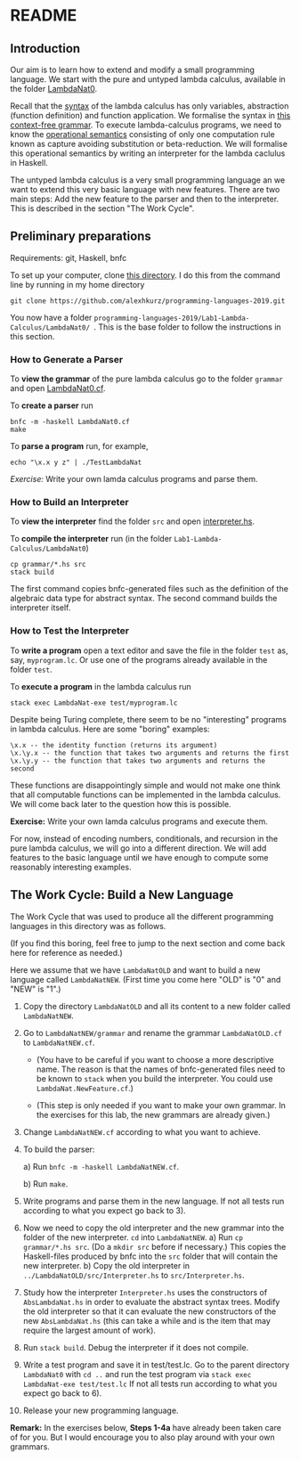 # README

## Introduction

Our aim is to learn how to extend and modify a small programming language. We start with the pure and untyped lambda calculus, available in the folder [LambdaNat0](https://github.com/alexhkurz/programming-languages-2020/tree/master/Lab1-Lambda-Calculus/LambdaNat0). 

Recall that the [syntax](https://hackmd.io/@alexhkurz/S1D0yP8Bw) of the lambda calculus has only variables, abstraction (function definition) and function application. We formalise the syntax in [this context-free grammar](https://github.com/alexhkurz/programming-languages-2020/blob/master/Lab1-Lambda-Calculus/LambdaNat0/grammar/LambdaNat0.cf). To execute lambda-calculus programs, we need to know the  [operational semantics](https://hackmd.io/@alexhkurz/H1e4Nv8Bv) consisting of only one computation rule known as capture avoiding substitution or beta-reduction. We will formalise this operational semantics by writing an interpreter for the lambda caclulus in Haskell.

The untyped lambda calculus is a very small programming language an we want to extend this very basic language with new features. There are two main steps: Add the new feature to the parser and then to the interpreter. This is described in the section "The Work Cycle".

## Preliminary preparations

Requirements: git, Haskell, bnfc

To set up your computer, clone [this directory](https://github.com/alexhkurz/programming-languages-2020/). I do this from the command line by running in my home directory

    git clone https://github.com/alexhkurz/programming-languages-2019.git
    
You now have a folder `programming-languages-2019/Lab1-Lambda-Calculus/LambdaNat0/
`. This is the base folder to follow the instructions in this section.

### How to Generate a Parser

To **view the grammar** of the pure lambda calculus go to the folder `grammar` and  open [LambdaNat0.cf](https://github.com/alexhkurz/programming-languages-2020/blob/master/Lab1-Lambda-Calculus/LambdaNat0/grammar/LambdaNat0.cf). 

To **create a parser** run

    bnfc -m -haskell LambdaNat0.cf
    make

<!--
If you cannot download or build [bnfc as described here](https://github.com/alexhkurz/programming-languages-2020/blob/master/BNFC-installation.md), you should still be able to run `make` as I uploaded to the folder `grammar` all files produced by `bnfc` (you may have to delete the executable `TestLambdaNat` in order to force make to do something).
-->

To **parse a program** run, for example,

    echo "\x.x y z" | ./TestLambdaNat
    
*Exercise:* Write your own lamda calculus programs and parse them.
    
### How to Build an Interpreter

To **view the interpreter** find the folder `src` and open [interpreter.hs](https://github.com/alexhkurz/programming-languages-2020/blob/master/Lab1-Lambda-Calculus/LambdaNat0/src/Interpreter.hs).
    
To **compile the interpreter** run (in the folder `Lab1-Lambda-Calculus/LambdaNat0`)

    cp grammar/*.hs src 
    stack build

The first command copies bnfc-generated files such as the definition of the algebraic data type for abstract syntax. The second command builds the interpreter itself.

<!--
If stack build fails:

- In case you get something that looks like 

      AesonException "Error in $.packages.cassava.constraints.flags['bytestring--lt-0_10_4']: Invalid flag name: \"bytestring--lt-0_10_4\""

  run `stack upgrade`, which should tell you sth like

      WARNING: Installation path /home/USERNAME/.local/bin not found on the PATH environment variable
      New stack executable available at /home/USERNAME/.local/bin/stack

   run `which stack` telling you where the current version of `stack` is. For example,
   
       which stack
       /usr/bin/stack
   
   Copy the new version to the old version:

       cp /home/USERNAME/.local/bin /usr/bin/stack
       
- On some installations where `stack build` fails, `cabal build` works. 
-->

### How to Test the Interpreter

To **write a program** open a text editor and save the file in the folder `test` as, say, `myprogram.lc`. Or use one of the programs already available in the folder `test`.

To **execute a program**  in the lambda calculus run

    stack exec LambdaNat-exe test/myprogram.lc

<!--
If you used `cabal build`, then `cabal exec` instead of `stack exec` should work. If it doesn't, search for the executable `LambdaNat-exe` and execute it by giving its full path, which should be `dist/build/LambdaNat-exe/LambdaNat-exe` ... if you encounter this problem under Windows try

    dist\build\LambdaNat-exe\LambdaNat-exe  test\myprogram.lc
    
If the executable was not created in the first place, come and see me in my office hours.
-->

Despite being Turing complete, there seem to be no  "interesting" programs in lambda calculus. Here are some "boring" examples:

    \x.x -- the identity function (returns its argument)
    \x.\y.x -- the function that takes two arguments and returns the first
    \x.\y.y -- the function that takes two arguments and returns the second
    
These functions are disappointingly simple and would not make one think that all computable functions can be implemented in the lambda calculus. We will come back later to the question how this is possible.

**Exercise:** Write your own lamda calculus programs and execute them.

For now, instead of encoding numbers, conditionals, and recursion in the pure lambda calculus, we will go into a different direction. We will add features to the basic language until we have enough to compute some reasonably interesting examples.


## The Work Cycle: Build a New Language

The Work Cycle that was used to produce all the different programming languages in this directory was as follows. 

(If you find this boring, feel free to jump to the next section and come back here for reference as needed.)

Here we assume that we have `LambdaNatOLD` and want to build a new language called `LambdaNatNEW`. (First time you come here "OLD" is "0" and "NEW" is "1".)

1) Copy the directory `LambdaNatOLD` and all its content to a new folder called `LambdaNatNEW`.

2) Go to `LambdaNatNEW/grammar` and rename the grammar `LambdaNatOLD.cf` to `LambdaNatNEW.cf`. 

   - (You have to be careful if you want to choose a more descriptive name. The reason is that the names of bnfc-generated files need to be known to `stack` when you build the interpreter. You could use `LambdaNat.NewFeature.cf`.)

   - (This step is only needed if you want to make your own grammar. In the exercises for this lab, the new grammars are already given.)

3) Change `LambdaNatNEW.cf` according to what you want to achieve. 

4) To build the parser:

    a) Run `bnfc -m -haskell LambdaNatNEW.cf`.
    
    b) Run `make`. 

5) Write programs and parse them in the new language. 
   If not all tests run according to what you expect go back to 3).

6) Now we need to copy the old interpreter and the new grammar into the folder of the new interpreter. `cd` into `LambdaNatNEW`.
  a) Run `cp grammar/*.hs src`. (Do a `mkdir src` before if necessary.) This copies the Haskell-files produced by bnfc into the `src` folder that will contain the new interpreter. 
  b) Copy the old interpreter  in `../LambdaNatOLD/src/Interpreter.hs` to `src/Interpreter.hs`. 

7) Study how the interpreter `Interpreter.hs` uses the constructors of `AbsLambdaNat.hs` in order to evaluate the abstract syntax trees. Modify the old interpreter so that it can evaluate the new constructors of the new `AbsLambdaNat.hs` (this can take a while and is the item that may require the largest amount of work).

8) Run `stack build`. Debug the interpreter if it does not compile. 

9) Write a test program and save it in test/test.lc. Go to the parent directory `LambdaNat0` with `cd ..` and run the test program via 
`stack exec LambdaNat-exe test/test.lc`
If not all tests run according to what you expect go back to 6).

10) Release your new programming language.

**Remark:** In the exercises below, **Steps 1-4a** have already been taken care of for you. But I would encourage you to also play around with your own grammars.
